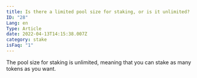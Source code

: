 ```yaml
---
title: Is there a limited pool size for staking, or is it unlimited?
ID: "28"
Lang: en
Type: Article
date: 2022-04-13T14:15:38.007Z
category: stake
isFaq: "1"
---
```

The pool size for staking is unlimited, meaning that you can stake as many tokens as you want.